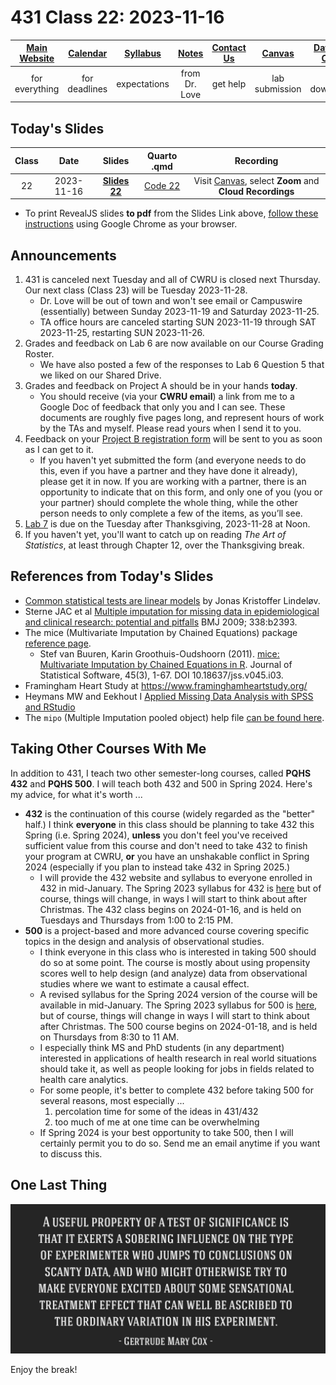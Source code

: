 # 431 Class 22: 2023-11-16

[Main Website](https://thomaselove.github.io/431-2023/) | [Calendar](https://thomaselove.github.io/431-2023/calendar.html) | [Syllabus](https://thomaselove.github.io/431-syllabus-2023/) | [Notes](https://thomaselove.github.io/431-notes/) | [Contact Us](https://thomaselove.github.io/431-2023/contact.html) | [Canvas](https://canvas.case.edu) | [Data and Code](https://github.com/THOMASELOVE/431-data)
:-----------: | :--------------: | :----------: | :---------: | :-------------: | :-----------: | :------------:
for everything | for deadlines | expectations | from Dr. Love | get help | lab submission | for downloads

## Today's Slides

Class | Date | Slides | Quarto .qmd | Recording
:---: | :--------: | :------: | :------: | :-------------:
22 | 2023-11-16 | **[Slides 22](https://thomaselove.github.io/431-slides-2023/class22.html)** | [Code 22](https://thomaselove.github.io/431-slides-2023/class22.qmd) | Visit [Canvas](https://canvas.case.edu/), select **Zoom** and **Cloud Recordings**

- To print RevealJS slides **to pdf** from the Slides Link above, [follow these instructions](https://quarto.org/docs/presentations/revealjs/presenting.html#print-to-pdf) using Google Chrome as your browser.

## Announcements

1. 431 is canceled next Tuesday and all of CWRU is closed next Thursday. Our next class (Class 23) will be Tuesday 2023-11-28.
    - Dr. Love will be out of town and won't see email or Campuswire (essentially) between Sunday 2023-11-19 and Saturday 2023-11-25.
    - TA office hours are canceled starting SUN 2023-11-19 through SAT 2023-11-25, restarting SUN 2023-11-26.
2. Grades and feedback on Lab 6 are now available on our Course Grading Roster.
    - We have also posted a few of the responses to Lab 6 Question 5 that we liked on our Shared Drive.
3. Grades and feedback on Project A should be in your hands **today**.
    - You should receive (via your **CWRU email**) a link from me to a Google Doc of feedback that only you and I can see. These documents are roughly five pages long, and represent hours of work by the TAs and myself. Please read yours when I send it to you.
4. Feedback on your [Project B registration form](https://bit.ly/431-projB-registration-2023) will be sent to you as soon as I can get to it.
    - If you haven't yet submitted the form (and everyone needs to do this, even if you have a partner and they have done it already), please get it in now. If you are working with a partner, there is an opportunity to indicate that on this form, and only one of you (you or your partner) should complete the whole thing, while the other person needs to only complete a few of the items, as you’ll see.
5. [Lab 7](https://github.com/THOMASELOVE/431-labs-2023/tree/main) is due on the Tuesday after Thanksgiving, 2023-11-28 at Noon.
6. If you haven't yet, you'll want to catch up on reading *The Art of Statistics*, at least through Chapter 12, over the Thanksgiving break.

## References from Today's Slides

- [Common statistical tests are linear models](https://lindeloev.github.io/tests-as-linear/) by Jonas Kristoffer Lindeløv.
- Sterne JAC et al [Multiple imputation for missing data in epidemiological and clinical research: potential and pitfalls](https://www.bmj.com/content/338/bmj.b2393) BMJ 2009; 338:b2393.
- The mice (Multivariate Imputation by Chained Equations) package [reference page](https://amices.org/mice/).
    - Stef van Buuren, Karin Groothuis-Oudshoorn (2011). [mice: Multivariate Imputation by Chained Equations in R](https://www.jstatsoft.org/article/view/v045i03). Journal of Statistical Software, 45(3), 1-67. DOI 10.18637/jss.v045.i03.
- Framingham Heart Study at https://www.framinghamheartstudy.org/
- Heymans MW and Eekhout I [Applied Missing Data Analysis with SPSS and RStudio](https://bookdown.org/mwheymans/bookmi/)
- The `mipo` (Multiple Imputation pooled object) help file [can be found here](https://rdrr.io/cran/mice/man/mipo.html).

## Taking Other Courses With Me

In addition to 431, I teach two other semester-long courses, called **PQHS 432** and **PQHS 500**. I will teach both 432 and 500 in Spring 2024. Here's my advice, for what it's worth ...

- **432** is the continuation of this course (widely regarded as the "better" half.) I think **everyone** in this class should be planning to take 432 this Spring (i.e. Spring 2024), **unless** you don't feel you've received sufficient value from this course and don't need to take 432 to finish your program at CWRU, **or** you have an unshakable conflict in Spring 2024 (especially if you plan to instead take 432 in Spring 2025.)
    - I will provide the 432 website and syllabus to everyone enrolled in 432 in mid-January. The Spring 2023 syllabus for 432 is [here](https://thomaselove.github.io/432-syllabus-2023/) but of course, things will change, in ways I will start to think about after Christmas. The 432 class begins on 2024-01-16, and is held on Tuesdays and Thursdays from 1:00 to 2:15 PM.
- **500** is a project-based and more advanced course covering specific topics in the design and analysis of observational studies. 
    - I think everyone in this class who is interested in taking 500 should do so at some point. The course is mostly about using propensity scores well to help design (and analyze) data from observational studies where we want to estimate a causal effect.
    - A revised syllabus for the Spring 2024 version of the course will be available in mid-January. The Spring 2023 syllabus for 500 is [here](https://thomaselove.github.io/500-syllabus-2023/), but of course, things will change in ways I will start to think about after Christmas. The 500 course begins on 2024-01-18, and is held on Thursdays from 8:30 to 11 AM.
    - I especially think MS and PhD students (in any department) interested in applications of health research in real world situations should take it, as well as people looking for jobs in fields related to health care analytics.
    - For some people, it's better to complete 432 before taking 500 for several reasons, most especially ...
        1. percolation time for some of the ideas in 431/432
        2. too much of me at one time can be overwhelming
    - If Spring 2024 is your best opportunity to take 500, then I will certainly permit you to do so. Send me an email anytime if you want to discuss this.

## One Last Thing

![](cox2.png)

Enjoy the break!
